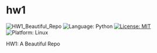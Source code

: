 # hw1

![HW1_Beautiful_Repo](https://github.com/ncsu-csc-510/hw1/actions/workflows/python-app.yml/badge.svg?event=push)
<img alt="Language: Python" src="https://img.shields.io/badge/Language-Python-yellow"> <!-- Language-Python -->
<a href="https://github.com/ncsu-csc-510/hw1/blob/main/LICENSE"><img alt="License: MIT" src="https://img.shields.io/badge/License-MIT-purple"></a> <!-- License-MIT -->
<img alt="Platform: Linux" src="https://img.shields.io/badge/Linux-FCC624?style=for-the-badge&logo=linux&logoColor=black"> <!-- Platform-Linux -->

HW1: A Beautiful Repo
